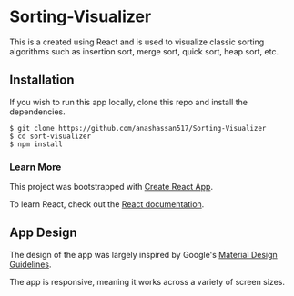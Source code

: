 # Sorting-Visualizer

This is a created using React and is used to visualize classic sorting algorithms such as insertion sort, merge sort, quick sort, heap sort, etc.

## Installation

If you wish to run this app locally, clone this repo and install the dependencies.

```
$ git clone https://github.com/anashassan517/Sorting-Visualizer
$ cd sort-visualizer
$ npm install
```

### Learn More

This project was bootstrapped with [Create React App](https://github.com/facebook/create-react-app).

To learn React, check out the [React documentation](https://reactjs.org/).

## App Design

The design of the app was largely inspired by Google's [Material Design Guidelines](https://material.io/design/).

The app is responsive, meaning it works across a variety of screen sizes.
